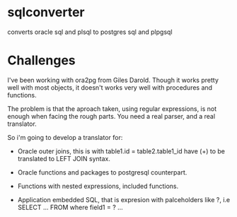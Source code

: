 # sqlconverter

converts oracle sql and plsql to postgres sql and plpgsql

# Challenges

I've been working with ora2pg from Giles Darold. Though it works pretty well with most objects, it doesn't works very well with procedures and functions.

The problem is that the aproach taken, using regular expressions, is not enough when facing the rough parts. You need a real parser, and a real translator. 

So i'm going to develop a translator for:

* Oracle outer joins, this is with table1.id = table2.table1_id have (+) to be translated to LEFT JOIN syntax.

* Oracle functions and packages to postgresql counterpart.

* Functions with nested expressions, included functions.

* Application embedded SQL, that is expresion with palceholders like ?, i.e SELECT ... FROM where field1 = ? ...
